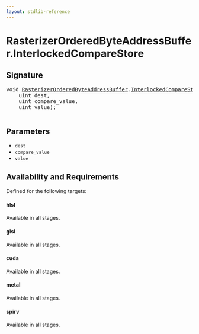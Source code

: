 ```yaml
---
layout: stdlib-reference
---
```


# RasterizerOrderedByteAddressBuffer\.InterlockedCompareStore

## Signature 

<pre>
<span class="code_keyword">void</span> <a href="/stdlib-reference/types/RasterizerOrderedByteAddressBuffer/index" class="code_type">RasterizerOrderedByteAddressBuffer</a>.<a href="/stdlib-reference/types/RasterizerOrderedByteAddressBuffer/InterlockedCompareStore">InterlockedCompareStore</a>(
    <span class="code_keyword">uint</span> <span class='code_param'>dest</span>,
    <span class="code_keyword">uint</span> <span class='code_param'>compare_value</span>,
    <span class="code_keyword">uint</span> <span class='code_param'>value</span>);

</pre>

## Parameters

* `dest`
* `compare_value`
* `value`

## Availability and Requirements

Defined for the following targets:

#### hlsl
Available in all stages.

#### glsl
Available in all stages.

#### cuda
Available in all stages.

#### metal
Available in all stages.

#### spirv
Available in all stages.



